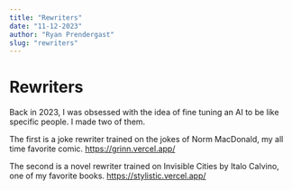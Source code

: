 ```yaml
---
title: "Rewriters"
date: "11-12-2023"
author: "Ryan Prendergast"
slug: "rewriters"
---
```


# Rewriters

Back in 2023, I was obsessed with the idea of fine tuning an AI to be like specific people. I made two of them.

The first is a joke rewriter trained on the jokes of Norm MacDonald, my all time favorite comic. https://grinn.vercel.app/

The second is a novel rewriter trained on Invisible Cities by Italo Calvino, one of my favorite books. https://stylistic.vercel.app/
